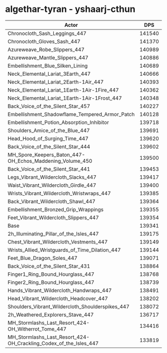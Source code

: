 # algethar-tyran - yshaarj-cthun
| Actor | DPS | Increase |
|---|:---:|:---:|
|Chronocloth_Sash_Leggings_447|141540|1.58%|
|Chronocloth_Gloves_Sash_447|141370|1.46%|
|Azureweave_Robe_Slippers_447|140989|1.18%|
|Azureweave_Mantle_Slippers_447|140886|1.11%|
|Embellishment_Blue_Silken_Lining|140689|0.97%|
|Neck_Elemental_Lariat_3Earth_447|140666|0.95%|
|Neck_Elemental_Lariat_2Earth-1Air_447|140393|0.75%|
|Neck_Elemental_Lariat_1Earth-1Air-1Fire_447|140362|0.73%|
|Neck_Elemental_Lariat_1Earth-1Air-1Frost_447|140348|0.72%|
|Back_Voice_of_the_Silent_Star_457|140227|0.64%|
|Embellishment_Shadowflame_Tempered_Armor_Patch|140128|0.56%|
|Embellishment_Potion_Absorption_Inhibitor|139718|0.27%|
|Shoulders_Amice_of_the_Blue_447|139691|0.25%|
|Head_Hood_of_Surging_Time_447|139620|0.20%|
|Back_Voice_of_the_Silent_Star_444|139602|0.19%|
|MH_Spore_Keepers_Baton_447-OH_Echos_Maddening_Volume_450|139500|0.11%|
|Back_Voice_of_the_Silent_Star_441|139453|0.08%|
|Legs_Vibrant_Wildercloth_Slacks_447|139417|0.05%|
|Waist_Vibrant_Wildercloth_Girdle_447|139400|0.04%|
|Wrists_Vibrant_Wildercloth_Wristwraps_447|139385|0.03%|
|Back_Vibrant_Wildercloth_Shawl_447|139364|0.02%|
|Embellishment_Bronzed_Grip_Wrappings|139355|0.01%|
|Feet_Vibrant_Wildercloth_Slippers_447|139354|0.01%|
|Base|139341|0.00%|
|2h_Illuminating_Pillar_of_the_Isles_447|139175|-0.12%|
|Chest_Vibrant_Wildercloth_Vestments_447|139149|-0.14%|
|Wrists_Allied_Wristguards_of_Time_Dilation_447|139144|-0.14%|
|Feet_Blue_Dragon_Soles_447|139071|-0.19%|
|Back_Voice_of_the_Silent_Star_431|138864|-0.34%|
|Finger1_Ring_Bound_Hourglass_447|138768|-0.41%|
|Finger2_Ring_Bound_Hourglass_447|138739|-0.43%|
|Hands_Vibrant_Wildercloth_Handwraps_447|138491|-0.61%|
|Head_Vibrant_Wildercloth_Headcover_447|138202|-0.82%|
|Shoulders_Vibrant_Wildercloth_Shoulderspikes_447|138072|-0.91%|
|2h_Weathered_Explorers_Stave_447|136717|-1.88%|
|MH_Stormlashs_Last_Resort_424-OH_Witherrot_Tome_447|134416|-3.53%|
|MH_Stormlashs_Last_Resort_424-OH_Crackling_Codex_of_the_Isles_447|133819|-3.96%|

